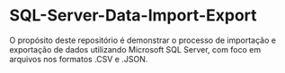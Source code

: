 # SQL-Server-Data-Import-Export
O propósito deste repositório é demonstrar o processo de importação e exportação de dados utilizando Microsoft SQL Server, com foco em arquivos nos formatos .CSV e .JSON.

